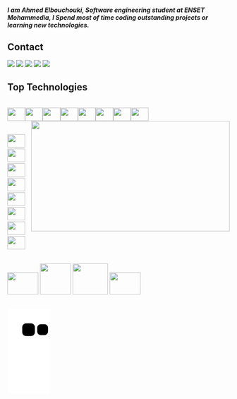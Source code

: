 ##### I am Ahmed Elbouchouki, Software engineering student at ENSET Mohammedia, I Spend most of time coding outstanding projects or learning new technologies.


## Contact
<div><a href="https://wa.me/212680792904?text=ElbouchoukiAhmed" target="_blank"><img src="https://img.shields.io/badge/WhatsApp-25D366?style=for-the-badge&logo=whatsapp&logoColor=white"></a> <a href="mailto: elbouchoukigamer@gmail.com" target="_blank"><img src="https://img.shields.io/badge/Gmail-D14836?style=for-the-badge&logo=gmail&logoColor=white"></a> <a href="http://m.me/GoAwayDudeeeeee" target="_blank"><img src="https://img.shields.io/badge/Messenger-00B2FF?style=for-the-badge&logo=messenger&logoColor=white"></a> <a href="https://www.instagram.com/ahmed.elbouchouki/" target="_blank"><img src="https://img.shields.io/badge/Instagram-E4405F?style=for-the-badge&logo=instagram&logoColor=white"></a> <a href="https://www.linkedin.com/in/elbouchouki-ahmed/" target="_blank"><img src="https://img.shields.io/badge/LinkedIn-0077B5?style=for-the-badge&logo=linkedin&logoColor=white"></a>
</div>

## Top Technologies 
<div style="display: inline_block"><br>
  <img align="center" height="30" width="40" src="https://cdn.jsdelivr.net/gh/devicons/devicon/icons/react/react-original.svg"
  /><img align="center" height="30" width="40" src="https://cdn.jsdelivr.net/gh/devicons/devicon/icons/nextjs/nextjs-original.svg"
  /><img align="center" height="30" width="40" src="https://cdn.jsdelivr.net/gh/devicons/devicon/icons/nodejs/nodejs-original.svg"
  /><img align="center" height="30" width="40" src="https://cdn.jsdelivr.net/gh/devicons/devicon/icons/sequelize/sequelize-original.svg"
  /><img align="center" height="30" width="40" src="https://cdn.jsdelivr.net/gh/devicons/devicon/icons/bootstrap/bootstrap-plain.svg"
  /><img align="center" height="30" width="40" src="https://cdn.jsdelivr.net/gh/devicons/devicon/icons/qt/qt-original.svg"
  /><img align="center" height="30" width="40" src="https://cdn.jsdelivr.net/gh/devicons/devicon/icons/tailwindcss/tailwindcss-plain.svg"
  /><img align="center" height="30" width="40" src="https://cdn.jsdelivr.net/gh/devicons/devicon/icons/materialui/materialui-plain.svg"
  />
  <img align="right" height="250" width="450" src="https://github-readme-stats.vercel.app/api/top-langs/?username=elbouchouki&hide=TeX&layout=compact&theme=radical"
  />
</div>

  ##

<div><img  height="30" width="40" src="https://cdn.jsdelivr.net/gh/devicons/devicon/icons/c/c-plain.svg"
  /><img  height="30" width="40" src="https://cdn.jsdelivr.net/gh/devicons/devicon/icons/cplusplus/cplusplus-plain.svg"
  /><img height="30" width="40" src="https://cdn.jsdelivr.net/gh/devicons/devicon/icons/javascript/javascript-plain.svg"
  /><img  height="30" width="40" src="https://cdn.jsdelivr.net/gh/devicons/devicon/icons/python/python-original.svg"
  /><img  height="30" width="40" src="https://cdn.jsdelivr.net/gh/devicons/devicon/icons/html5/html5-plain.svg"
  /><img height="30" width="40" src="https://cdn.jsdelivr.net/gh/devicons/devicon/icons/css3/css3-original.svg"
  /><img  height="30" width="40" src="https://cdn.jsdelivr.net/gh/devicons/devicon/icons/bash/bash-plain.svg"
  /><img  height="30" width="40" src="https://cdn.jsdelivr.net/gh/devicons/devicon/icons/php/php-plain.svg"
  /></div>

  ##

  <div>
  <img height="50" width="70" src="https://cdn.jsdelivr.net/gh/devicons/devicon/icons/heroku/heroku-plain-wordmark.svg"
  /> <img height="70" width="70" src="https://cdn.jsdelivr.net/gh/devicons/devicon/icons/mysql/mysql-plain-wordmark.svg"
  /> <img height="70" width="80" src="https://cdn.jsdelivr.net/gh/devicons/devicon/icons/git/git-original-wordmark.svg"
  /> <img height="50" width="70" src="https://cdn.jsdelivr.net/gh/devicons/devicon/icons/github/github-original-wordmark.svg"
  />
  </div>

  ##

<div>

  ![Snake animation](https://github.com/elbouchouki/elbouchouki/blob/output/github-contribution-grid-snake.svg)

</div>

